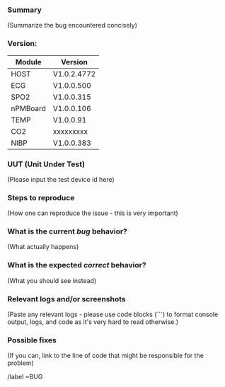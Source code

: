 <!---
Please read this!

Before opening a new issue, make sure to search for keywords in the issues
filtered by the "BUG" label.

and verify the issue you're about to submit isn't a duplicate.
--->

### Summary

(Summarize the bug encountered concisely)

### Version:

|  Module  |  Version |
| -------- | -------- |
|   HOST   | V1.0.2.4772 |
|   ECG    | V1.0.0.500  |
|   SPO2   | V1.0.0.315  |
| nPMBoard | V1.0.0.106  |
|   TEMP   | V1.0.0.91   |
|   CO2    | xxxxxxxxx   |
|   NIBP   | V1.0.0.383  |

### UUT (Unit Under Test)

(Please input the test device id here)

### Steps to reproduce

(How one can reproduce the issue - this is very important)


### What is the current *bug* behavior?

(What actually happens)

### What is the expected *correct* behavior?

(What you should see instead)

### Relevant logs and/or screenshots

(Paste any relevant logs - please use code blocks (```) to format console output,
logs, and code as it's very hard to read otherwise.)


### Possible fixes

(If you can, link to the line of code that might be responsible for the problem)

/label ~BUG
